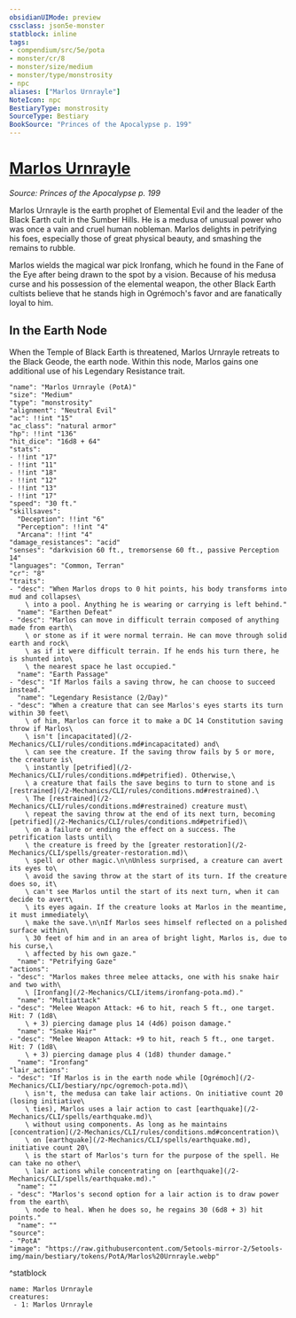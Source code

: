 ```yaml
---
obsidianUIMode: preview
cssclass: json5e-monster
statblock: inline
tags:
- compendium/src/5e/pota
- monster/cr/8
- monster/size/medium
- monster/type/monstrosity
- npc
aliases: ["Marlos Urnrayle"]
NoteIcon: npc
BestiaryType: monstrosity
SourceType: Bestiary
BookSource: "Princes of the Apocalypse p. 199"
---
```

# [Marlos Urnrayle](2-Mechanics/CLI/bestiary/npc/marlos-urnrayle-pota.md)
*Source: Princes of the Apocalypse p. 199*  

Marlos Urnrayle is the earth prophet of Elemental Evil and the leader of the Black Earth cult in the Sumber Hills. He is a medusa of unusual power who was once a vain and cruel human nobleman. Marlos delights in petrifying his foes, especially those of great physical beauty, and smashing the remains to rubble.

Marlos wields the magical war pick Ironfang, which he found in the Fane of the Eye after being drawn to the spot by a vision. Because of his medusa curse and his possession of the elemental weapon, the other Black Earth cultists believe that he stands high in Ogrémoch's favor and are fanatically loyal to him.

## In the Earth Node

When the Temple of Black Earth is threatened, Marlos Urnrayle retreats to the Black Geode, the earth node. Within this node, Marlos gains one additional use of his Legendary Resistance trait.

```statblock
"name": "Marlos Urnrayle (PotA)"
"size": "Medium"
"type": "monstrosity"
"alignment": "Neutral Evil"
"ac": !!int "15"
"ac_class": "natural armor"
"hp": !!int "136"
"hit_dice": "16d8 + 64"
"stats":
- !!int "17"
- !!int "11"
- !!int "18"
- !!int "12"
- !!int "13"
- !!int "17"
"speed": "30 ft."
"skillsaves":
  "Deception": !!int "6"
  "Perception": !!int "4"
  "Arcana": !!int "4"
"damage_resistances": "acid"
"senses": "darkvision 60 ft., tremorsense 60 ft., passive Perception 14"
"languages": "Common, Terran"
"cr": "8"
"traits":
- "desc": "When Marlos drops to 0 hit points, his body transforms into mud and collapses\
    \ into a pool. Anything he is wearing or carrying is left behind."
  "name": "Earthen Defeat"
- "desc": "Marlos can move in difficult terrain composed of anything made from earth\
    \ or stone as if it were normal terrain. He can move through solid earth and rock\
    \ as if it were difficult terrain. If he ends his turn there, he is shunted into\
    \ the nearest space he last occupied."
  "name": "Earth Passage"
- "desc": "If Marlos fails a saving throw, he can choose to succeed instead."
  "name": "Legendary Resistance (2/Day)"
- "desc": "When a creature that can see Marlos's eyes starts its turn within 30 feet\
    \ of him, Marlos can force it to make a DC 14 Constitution saving throw if Marlos\
    \ isn't [incapacitated](/2-Mechanics/CLI/rules/conditions.md#incapacitated) and\
    \ can see the creature. If the saving throw fails by 5 or more, the creature is\
    \ instantly [petrified](/2-Mechanics/CLI/rules/conditions.md#petrified). Otherwise,\
    \ a creature that fails the save begins to turn to stone and is [restrained](/2-Mechanics/CLI/rules/conditions.md#restrained).\
    \ The [restrained](/2-Mechanics/CLI/rules/conditions.md#restrained) creature must\
    \ repeat the saving throw at the end of its next turn, becoming [petrified](/2-Mechanics/CLI/rules/conditions.md#petrified)\
    \ on a failure or ending the effect on a success. The petrification lasts until\
    \ the creature is freed by the [greater restoration](/2-Mechanics/CLI/spells/greater-restoration.md)\
    \ spell or other magic.\n\nUnless surprised, a creature can avert its eyes to\
    \ avoid the saving throw at the start of its turn. If the creature does so, it\
    \ can't see Marlos until the start of its next turn, when it can decide to avert\
    \ its eyes again. If the creature looks at Marlos in the meantime, it must immediately\
    \ make the save.\n\nIf Marlos sees himself reflected on a polished surface within\
    \ 30 feet of him and in an area of bright light, Marlos is, due to his curse,\
    \ affected by his own gaze."
  "name": "Petrifying Gaze"
"actions":
- "desc": "Marlos makes three melee attacks, one with his snake hair and two with\
    \ [Ironfang](/2-Mechanics/CLI/items/ironfang-pota.md)."
  "name": "Multiattack"
- "desc": "Melee Weapon Attack: +6 to hit, reach 5 ft., one target. Hit: 7 (1d8\
    \ + 3) piercing damage plus 14 (4d6) poison damage."
  "name": "Snake Hair"
- "desc": "Melee Weapon Attack: +9 to hit, reach 5 ft., one target. Hit: 7 (1d8\
    \ + 3) piercing damage plus 4 (1d8) thunder damage."
  "name": "Ironfang"
"lair_actions":
- "desc": "If Marlos is in the earth node while [Ogrémoch](/2-Mechanics/CLI/bestiary/npc/ogremoch-pota.md)\
    \ isn't, the medusa can take lair actions. On initiative count 20 (losing initiative\
    \ ties), Marlos uses a lair action to cast [earthquake](/2-Mechanics/CLI/spells/earthquake.md)\
    \ without using components. As long as he maintains [concentration](/2-Mechanics/CLI/rules/conditions.md#concentration)\
    \ on [earthquake](/2-Mechanics/CLI/spells/earthquake.md), initiative count 20\
    \ is the start of Marlos's turn for the purpose of the spell. He can take no other\
    \ lair actions while concentrating on [earthquake](/2-Mechanics/CLI/spells/earthquake.md)."
  "name": ""
- "desc": "Marlos's second option for a lair action is to draw power from the earth\
    \ node to heal. When he does so, he regains 30 (6d8 + 3) hit points."
  "name": ""
"source":
- "PotA"
"image": "https://raw.githubusercontent.com/5etools-mirror-2/5etools-img/main/bestiary/tokens/PotA/Marlos%20Urnrayle.webp"
```
^statblock

```encounter-table
name: Marlos Urnrayle
creatures:
 - 1: Marlos Urnrayle
```